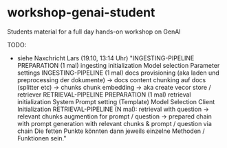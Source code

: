# workshop-genai-student
Students material for a full day  hands-on workshop on GenAI

TODO: 
- siehe Naxchricht Lars (19.10, 13:14 Uhr)
    "INGESTING-PIPELINE PREPARATION (1 mal)
    ingesting initialization
    Model selection
    Parameter settings
    INGESTING-PIPELINE (1 mal)
    docs provisioning (aka laden und preprocessing der dokumente) -> docs
    content chunking auf docs (splitter etc) -> chunks
    chunk embedding -> aka create vecor store / retriever
    RETRIEVAL-PIPELINE PREPARATION (1 mal)
    retrieval initialization
    System Prompt setting (Template)
    Model Selection
    Client Initialization
    RETRIEVAL-PIPELINE (N mal):
    retrieval with question -> relevant chunks
    augmention for prompt / question -> prepared chain with prompt
    generation  with relevant chunks & prompt / question via chain
    Die fetten Punkte könnten dann jeweils einzelne Methoden / Funktionen sein."